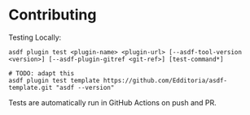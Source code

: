 # Contributing

Testing Locally:

```shell
asdf plugin test <plugin-name> <plugin-url> [--asdf-tool-version <version>] [--asdf-plugin-gitref <git-ref>] [test-command*]

# TODO: adapt this
asdf plugin test template https://github.com/Edditoria/asdf-template.git "asdf --version"
```

Tests are automatically run in GitHub Actions on push and PR.
